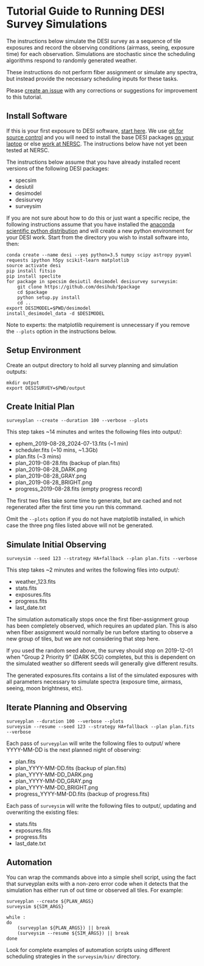 # Tutorial Guide to Running DESI Survey Simulations

The instructions below simulate the DESI survey as a sequence of tile exposures and record the observing conditions (airmass, seeing, exposure time) for each observation. Simulations are stochastic since the scheduling algorithms respond to randomly generated weather.

These instructions do not perform fiber assignment or simulate any spectra, but instead provide the necessary scheduling inputs for these tasks.

Please [create an issue](https://github.com/desihub/surveysim/issues/new) with any corrections or suggestions for improvement to this tutorial.

## Install Software

If this is your first exposure to DESI software, [start here](https://desi.lbl.gov/trac/wiki/Pipeline/GettingStarted). We use [git for source control](https://desi.lbl.gov/trac/wiki/Computing/UsingGit) and you will need to install the base DESI packages [on your laptop](https://desi.lbl.gov/trac/wiki/Pipeline/GettingStarted/Laptop)
or else [work at NERSC](https://desi.lbl.gov/trac/wiki/Pipeline/GettingStarted/NERSC).  The instructions below have not yet been tested at NERSC.

The instructions below assume that you have already installed recent versions of the following DESI packages:
- specsim
- desiutil
- desimodel
- desisurvey
- surveysim

If you are not sure about how to do this or just want a specific recipe, the following instructions assume that you have installed the [anaconda scientific python distribution](https://docs.continuum.io/anaconda/install) and will create a new python environment for your DESI work. Start from the directory you wish to install software into, then:
```
conda create --name desi --yes python=3.5 numpy scipy astropy pyyaml requests ipython h5py scikit-learn matplotlib
source activate desi
pip install fitsio
pip install speclite
for package in specsim desiutil desimodel desisurvey surveysim:
    git clone https://github.com/desihub/$package
    cd $package
    python setup.py install
    cd ..
export DESIMODEL=$PWD/desimodel
install_desimodel_data -d $DESIMODEL
```

Note to experts: the matplotlib requirement is unnecessary if you remove the `--plots` option in the instructions below.

## Setup Environment

Create an output directory to hold all survey planning and simulation outputs:
```
mkdir output
export DESISURVEY=$PWD/output
```

## Create Initial Plan

```
surveyplan --create --duration 100 --verbose --plots
```

This step takes ~14 minutes and writes the following files into output/:
- ephem_2019-08-28_2024-07-13.fits  (~1 min)
- scheduler.fits (~10 mins, ~1.3Gb)
- plan.fits (~3 mins)
- plan_2019-08-28.fits (backup of plan.fits)
- plan_2019-08-28_DARK.png
- plan_2019-08-28_GRAY.png
- plan_2019-08-28_BRIGHT.png
- progress_2019-08-28.fits (empty progress record)

The first two files take some time to generate, but are cached and not
regenerated after the first time you run this command.

Omit the `--plots` option if you do not have matplotlib installed, in which
case the three png files listed above will not be generated.

## Simulate Initial Observing

```
surveysim --seed 123 --strategy HA+fallback --plan plan.fits --verbose
```

This step takes ~2 minutes and writes the following files into output/:
- weather_123.fits
- stats.fits
- exposures.fits
- progress.fits
- last_date.txt

The simulation automatically stops once the first fiber-assignment group has
been completely observed, which requires an updated plan. This is also when
fiber assignment would normally be run before starting to observe a new group
of tiles, but we are not considering that step here.

If you used the random seed above, the survey should stop on 2019-12-01 when
"Group 2 Priority 9" (DARK SCG) completes, but this is dependent on the
simulated weather so different seeds will generally give different results.

The generated exposures.fits contains a list of the simulated exposures with
all parameters necessary to simulate spectra (exposure time, airmass, seeing,
moon brightness, etc).

## Iterate Planning and Observing

```
surveyplan --duration 100 --verbose --plots
surveysim --resume --seed 123 --strategy HA+fallback --plan plan.fits --verbose
```

Each pass of `surveyplan` will write the following files to output/
where YYYY-MM-DD is the next planned night of observing:
- plan.fits
- plan_YYYY-MM-DD.fits (backup of plan.fits)
- plan_YYYY-MM-DD_DARK.png
- plan_YYYY-MM-DD_GRAY.png
- plan_YYYY-MM-DD_BRIGHT.png
- progress_YYYY-MM-DD.fits (backup of progress.fits)

Each pass of `surveysim` will write the following files to output/, updating and
overwriting the existing files:
- stats.fits
- exposures.fits
- progress.fits
- last_date.txt

## Automation

You can wrap the commands above into a simple shell script, using the fact
that surveyplan exits with a non-zero error code when it detects that the
simulation has either run of out time or observed all tiles.  For example:
```
surveyplan --create ${PLAN_ARGS}
surveysim ${SIM_ARGS}

while :
do
    (surveyplan ${PLAN_ARGS}) || break
    (surveysim --resume ${SIM_ARGS}) || break
done
```
Look for complete examples of automation scripts using different scheduling
strategies in the `surveysim/bin/` directory.
